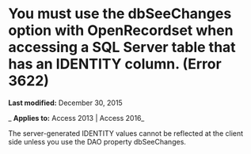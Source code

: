 
# You must use the dbSeeChanges option with OpenRecordset when accessing a SQL Server table that has an IDENTITY column. (Error 3622)

 **Last modified:** December 30, 2015

 _ **Applies to:** Access 2013 | Access 2016_

The server-generated IDENTITY values cannot be reflected at the client side unless you use the DAO property dbSeeChanges.

